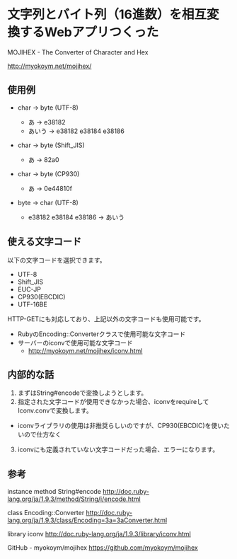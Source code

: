 # 文字列とバイト列（16進数）を相互変換するWebアプリつくった

MOJIHEX - The Converter of Character and Hex

http://myokoym.net/mojihex/

## 使用例

* char -> byte (UTF-8)
  * あ -> e38182
  * あいう -> e38182 e38184 e38186

* char -> byte (Shift_JIS)
  * あ -> 82a0

* char -> byte (CP930)
  * あ -> 0e44810f

* byte -> char (UTF-8)
  * e38182 e38184 e38186 -> あいう

## 使える文字コード

以下の文字コードを選択できます。

* UTF-8
* Shift_JIS
* EUC-JP
* CP930(EBCDIC)
* UTF-16BE

HTTP-GETにも対応しており、上記以外の文字コードも使用可能です。

* RubyのEncoding::Converterクラスで使用可能な文字コード
* サーバーのiconvで使用可能な文字コード
  * http://myokoym.net/mojihex/iconv.html

## 内部的な話

1. まずはString#encodeで変換しようとします。
2. 指定された文字コードが使用できなかった場合、iconvをrequireしてIconv.convで変換します。
  * iconvライブラリの使用は非推奨らしいのですが、CP930(EBCDIC)を使いたいので仕方なく
3. iconvにも定義されていない文字コードだった場合、エラーになります。

## 参考

instance method String#encode
http://doc.ruby-lang.org/ja/1.9.3/method/String/i/encode.html

class Encoding::Converter
http://doc.ruby-lang.org/ja/1.9.3/class/Encoding=3a=3aConverter.html

library iconv
http://doc.ruby-lang.org/ja/1.9.3/library/iconv.html

GitHub - myokoym/mojihex
https://github.com/myokoym/mojihex

